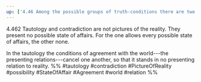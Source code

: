 ```yaml
---
up: ['4.46 Among the possible groups of truth-conditions there are two extreme cases.']
---
```

4.462 Tautology and contradiction are not pictures of the reality. They present no possible state of affairs. For the one allows every possible state of affairs, the other none.

In the tautology the conditions of agreement with the world---the presenting relations---cancel one another, so that it stands in no presenting relation to reality.
%%
#tautology #contradiction #PictureOfReality #possibility #StateOfAffair #Agreement #world #relation %%